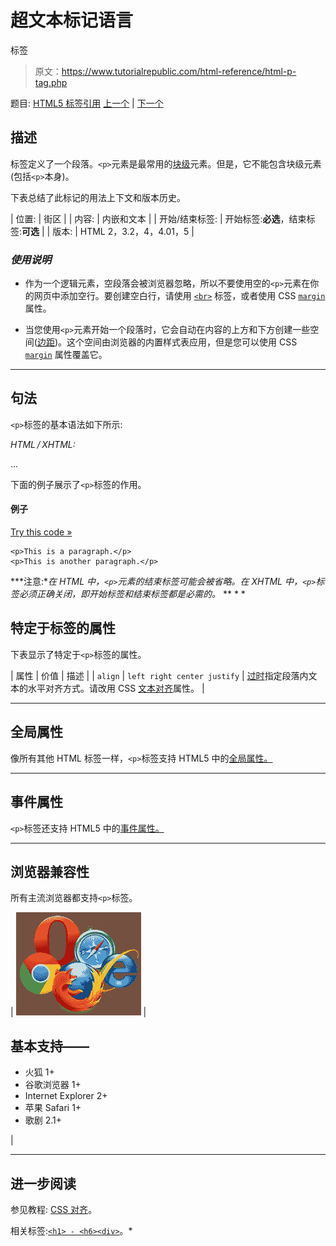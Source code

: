 # 超文本标记语言

标签

> 原文：<https://www.tutorialrepublic.com/html-reference/html-p-tag.php>

题目: [HTML5 标签引用](html5-tags.php) [上一个](html5-output-tag.php) | [下一个](html-param-tag.php)

## 描述

标签定义了一个段落。`<p>`元素是最常用的[块级](../css-tutorial/css-visual-formatting.php#block-level)元素。但是，它不能包含块级元素(包括`<p>`本身)。

下表总结了此标记的用法上下文和版本历史。

| 位置: | 街区 |
| 内容: | 内嵌和文本 |
| 开始/结束标签: | 开始标签:**必选**，结束标签:**可选** |
| 版本: | HTML 2，3.2，4，4.01，5 |

### *使用说明*

*   作为一个逻辑元素，空段落会被浏览器忽略，所以不要使用空的`<p>`元素在你的网页中添加空行。要创建空白行，请使用 [`<br>`](html-br-tag.php) 标签，或者使用 CSS [`margin`](../css-reference/css-margin-property.php) 属性。

*   当您使用`<p>`元素开始一个段落时，它会自动在内容的上方和下方创建一些空间([边距](../css-tutorial/css-margin.php))。这个空间由浏览器的内置样式表应用，但是您可以使用 CSS [`margin`](../css-reference/css-margin-property.php) 属性覆盖它。

* * *

## 句法

`<p>`标签的基本语法如下所示:

*HTML / XHTML:* <p> ... </p>

下面的例子展示了`<p>`标签的作用。

#### 例子

[Try this code »](../codelab.php?topic=html&file=p-tag "Try this code using online Editor")

```
<p>This is a paragraph.</p>
<p>This is another paragraph.</p>
```

 ***注意:**在 HTML 中，`<p>`元素的结束标签可能会被省略。在 XHTML 中，`<p>`标签必须正确关闭，即开始标签和结束标签都是必需的。*  ** * *

## 特定于标签的属性

下表显示了特定于`<p>`标签的属性。

| 属性 | 价值 | 描述 |
| `align` | `left
right
center
justify` | [过时](../definitions.php#obsolete "Not supported in HTML5")指定段落内文本的水平对齐方式。请改用 CSS [文本对齐](../css-reference/css-text-align-property.php)属性。 |

* * *

## 全局属性

像所有其他 HTML 标签一样，`<p>`标签支持 HTML5 中的[全局属性。](html5-global-attributes.php)

* * *

## 事件属性

`<p>`标签还支持 HTML5 中的[事件属性。](html5-event-attributes.php)

* * *

## 浏览器兼容性

所有主流浏览器都支持`<p>`标签。

| ![Browsers Icon](img/e9331123c77668c1832e541c2fca1002.png) | 

## 基本支持——

*   火狐 1+
*   谷歌浏览器 1+
*   Internet Explorer 2+
*   苹果 Safari 1+
*   歌剧 2.1+

 |

* * *

## 进一步阅读

参见教程: [CSS 对齐](../css-tutorial/css-alignment.php)。

相关标签:[`<h1> - <h6>`](html-headings-tag.php)[`<div>`](html-div-tag.php)。*